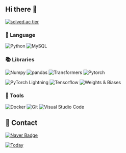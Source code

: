 ## Hi there 👋


[![solved.ac tier](http://mazassumnida.wtf/api/v2/generate_badge?boj=1204jh)](https://solved.ac/1204jh)

### 📝 Language
![Python](https://img.shields.io/badge/Python⭐⭐⭐-3776AB.svg?&style=for-the-badge&logo=Python&logoColor=white)
![MySQL](https://img.shields.io/badge/MySQL⭐⭐-4479A1.svg?&style=for-the-badge&logo=MySQL&logoColor=white)

### 📚 Libraries
![Numpy](https://img.shields.io/badge/Numpy-013243.svg?&style=for-the-badge&logo=Numpy&logoColor=white)
![pandas](https://img.shields.io/badge/pandas-150458.svg?&style=for-the-badge&logo=pandas&logoColor=white)
![Transformers](https://img.shields.io/badge/🤗%20Transformers-FFBE00.svg?&style=for-the-badge)
![Pytorch](https://img.shields.io/badge/Pytorch-EE4C2C.svg?&style=for-the-badge&logo=Pytorch&logoColor=white)
  
![PyTorch Lightning](https://img.shields.io/badge/PyTorch%20Lightning-792EE5.svg?&style=for-the-badge&logo=PyTorch%20Lightning&logoColor=white)
![Tensorflow](https://img.shields.io/badge/Tensorflow-FF6F00.svg?&style=for-the-badge&logo=Tensorflow&logoColor=white)
![Weights & Biases](https://img.shields.io/badge/Weights&Biases-FFBE00.svg?&style=for-the-badge&logo=WeightsandBiases&logoColor=white)

### 🧰 Tools
![Docker](https://img.shields.io/badge/Docker-2496ED.svg?&style=for-the-badge&logo=Docker&logoColor=white)
![Git](https://img.shields.io/badge/Git-F05032.svg?&style=for-the-badge&logo=Git&logoColor=white)
![Visual Studio Code](https://img.shields.io/badge/Visual%20Studio%20Code-007ACC.svg?&style=for-the-badge&logo=Visual%20Studio%20Code&logoColor=white)


## 📮 Contact
[![Naver Badge](https://img.shields.io/badge/Naver-03C75A?style=flat-square&logo=Naver&logoColor=white&link=mailto:jh921204@naver.com)](mailto:rlatngus1691@naver.com)


[![Today](https://hits.seeyoufarm.com/api/count/incr/badge.svg?url=https%3A%2F%2Fgithub.com%2FIlikestrawberry&count_bg=%23BAA229&title_bg=%23DDD831&icon=micro-dot-blog.svg&icon_color=%23989796&title=Today&edge_flat=false)](https://hits.seeyoufarm.com)


<!--
**Ilikestrawberry/ilikestrawberry** is a ✨ _special_ ✨ repository because its `README.md` (this file) appears on your GitHub profile.

Here are some ideas to get you started:

- 🔭 I’m currently working on ...
- 🌱 I’m currently learning ...
- 👯 I’m looking to collaborate on ...
- 🤔 I’m looking for help with ...
- 💬 Ask me about ...
- 📫 How to reach me: ...
- 😄 Pronouns: ...
- ⚡ Fun fact: ...
-->
